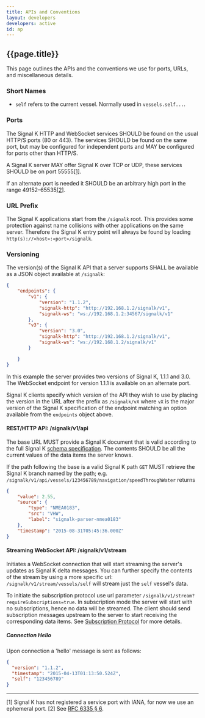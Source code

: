 ```yaml
---
title: APIs and Conventions
layout: developers
developers: active
id: ap
---
```


## {{page.title}}

This page outlines the APIs and the conventions we use for ports, URLs, and miscellaneous details.

### Short Names

- `self` refers to the current vessel. Normally used in `vessels.self...`.

### Ports

The Signal K HTTP and WebSocket services SHOULD be found on the usual HTTP/S ports (80 or 443). The services SHOULD be
found on the same port, but may be configured for independent ports and MAY be configured for ports other than HTTP/S.

A Signal K server MAY offer Signal K over TCP or UDP, these services SHOULD be on port 55555[[1]](#fn_1).

If an alternate port is needed it SHOULD be an arbitrary high port in the range 49152&ndash;65535[[2]](#fn_2).

### URL Prefix

The Signal K applications start from the `/signalk` root. This provides some protection against name collisions with
other applications on the same server. Therefore the Signal K entry point will always be found by loading
`http(s)://«host»:«port»/signalk`.

### Versioning

The version(s) of the Signal K API that a server supports SHALL be available as a JSON object available at `/signalk`:

```json
{
    "endpoints": {
        "v1": {
            "version": "1.1.2",
            "signalk-http": "http://192.168.1.2/signalk/v1",
            "signalk-ws": "ws://192.168.1.2:34567/signalk/v1"
        },
        "v3": {
            "version": "3.0",
            "signalk-http": "http://192.168.1.2/signalk/v1",
            "signalk-ws": "ws://192.168.1.2/signalk/v1"
        }

    }
}
```

In this example the server provides two versions of Signal K, 1.1.1 and 3.0. The WebSocket endpoint for version 1.1.1 is
available on an alternate port.

Signal K clients specify which version of the API they wish to use by placing the version in the URL after the
prefix as `/signalk/vX` where `vX` is the major version of the Signal K specification of the endpoint matching an option
available from the `endpoints` object above.

#### REST/HTTP API: /signalk/v1/api

The base URL MUST provide a Signal K document that is valid according to the full Signal K [schema
specification]({{site.baseurl}}specification.html). The contents SHOULD be all the current values of the data items the
server knows.

If the path following the base is a valid Signal K path `GET` MUST retrieve the Signal K branch named by the path; e.g.
`/signalk/v1/api/vessels/123456789/navigation/speedThroughWater` returns

```json
{
    "value": 2.55,
    "source": {
        "type": "NMEA0183",
        "src": "VHW",
        "label": "signalk-parser-nmea0183"
    },
    "timestamp": "2015-08-31T05:45:36.000Z"
}
```

#### Streaming WebSocket API: /signalk/v1/stream

Initiates a WebSocket connection that will start streaming the server's updates as Signal K delta messages. You can
further specify the contents of the stream by using a more specific url: `/signalk/v1/stream/vessels/self` will stream
just the `self` vessel's data.

To initiate the subscription protocol use url parameter `/signalk/v1/stream?requireSubscriptions=true`. In subscription
mode the server will start with no subscriptions, hence no data will be streamed. The client should send subscription
messages upstream to the server to start receiving the corresponding data items. See [Subscription
Protocol](subscription_protocol.html) for more details.

##### Connection Hello

Upon connection a 'hello' message is sent as follows:

```json
{
  "version": "1.1.2",
  "timestamp": "2015-04-13T01:13:50.524Z",
  "self": "123456789"
}
```

* * *

<a id="fn_1"></a>[1] Signal K has not registered a service port with IANA, for now we use an ephemeral port.
<a id="fn_2"></a>[2] See [RFC 6335 § 6](http://tools.ietf.org/html/rfc6335#section-6).
